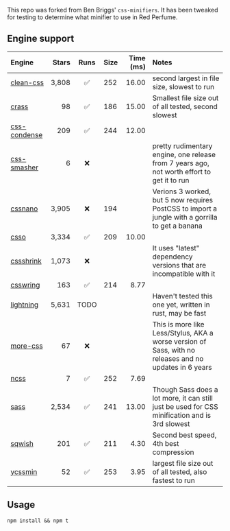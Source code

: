 This repo was forked from Ben Briggs' `css-minifiers`. It has been tweaked for testing to determine what minifier to use in Red Perfume.

## Engine support

Engine                                                    | Stars | Runs | Size | Time (ms) | Notes
:--                                                       | --:   | :--: | :--  | --:       | :--
[clean-css](https://github.com/jakubpawlowicz/clean-css)  | 3,808 | ✅   | 252  | 16.00     | second largest in file size, slowest to run
[crass](https://github.com/mattbasta/crass)               |    98 | ✅   | 186  | 15.00     | Smallest file size out of all tested, second slowest
[css-condense](https://github.com/rstacruz/css-condense)  |   209 | ✅   | 244  | 12.00     |
[css-smasher](https://github.com/MarkBennett/css-smasher) |     6 | ❌   |      |           | pretty rudimentary engine, one release from 7 years ago, not worth effort to get it to run
[cssnano](https://github.com/ben-eb/cssnano)              | 3,905 | ❌   | 194  |           | Verions 3 worked, but 5 now requires PostCSS to import a jungle with a gorrilla to get a banana
[csso](https://github.com/css/csso)                       | 3,334 | ✅   | 209  | 10.00     |
[cssshrink](https://github.com/stoyan/cssshrink)          | 1,073 | ❌   |      |           | It uses "latest" dependency versions that are incompatible with it
[csswring](https://github.com/hail2u/node-csswring)       |   163 | ✅   | 214  | 8.77      |
[lightning](https://lightningcss.dev)                     | 5,631 | TODO |      |           | Haven't tested this one yet, written in rust, may be fast
[more-css](https://github.com/army8735/more)              |    67 | ❌   |      |           | This is more like Less/Stylus, AKA a worse version of Sass, with no releases and no updates in 6 years
[ncss](https://github.com/wasche/ncss)                    |     7 | ✅   | 252  | 7.69      |
[sass](https://github.com/sass/dart-sass)                 | 2,534 | ✅   | 241  | 13.00     | Though Sass does a lot more, it can still just be used for CSS minification and is 3rd slowest
[sqwish](https://github.com/ded/sqwish)                   |   201 | ✅   | 211  | 4.30      | Second best speed, 4th best compression
[ycssmin](https://github.com/yui/ycssmin)                 |    52 | ✅   | 253  | 3.95      | largest file size out of all tested, also fastest to run


## Usage

`npm install && npm t`
